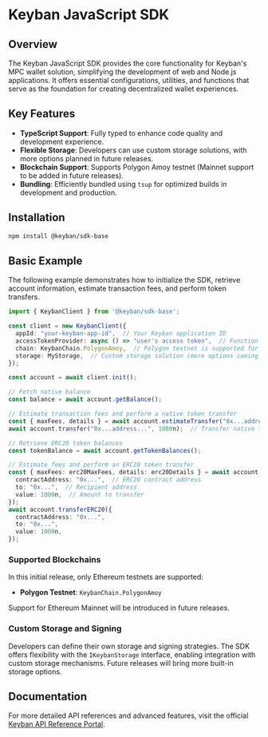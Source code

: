 # Keyban JavaScript SDK

## Overview

The Keyban JavaScript SDK provides the core functionality for Keyban's MPC wallet solution, simplifying the development of web and Node.js applications. It offers essential configurations, utilities, and functions that serve as the foundation for creating decentralized wallet experiences.

## Key Features

- **TypeScript Support**: Fully typed to enhance code quality and development experience.
- **Flexible Storage**: Developers can use custom storage solutions, with more options planned in future releases.
- **Blockchain Support**: Supports Polygon Amoy testnet (Mainnet support to be added in future releases).
- **Bundling**: Efficiently bundled using `tsup` for optimized builds in development and production.

## Installation

```bash
npm install @keyban/sdk-base
```

## Basic Example

The following example demonstrates how to initialize the SDK, retrieve account information, estimate transaction fees, and perform token transfers.

```ts
import { KeybanClient } from '@keyban/sdk-base';

const client = new KeybanClient({
  appId: "your-keyban-app-id",  // Your Keyban application ID
  accessTokenProvider: async () => "user's access token",  // Function to provide the access token
  chain: KeybanChain.PolygonAmoy,  // Polygon testnet is supported for now
  storage: MyStorage,  // Custom storage solution (more options coming soon)
});

const account = await client.init();

// Fetch native balance
const balance = await account.getBalance();

// Estimate transaction fees and perform a native token transfer
const { maxFees, details } = await account.estimateTransfer("0x...address..");
await account.transfer("0x...address...", 1000n);  // Transfer native tokens

// Retrieve ERC20 token balances
const tokenBalance = await account.getTokenBalances();

// Estimate fees and perform an ERC20 token transfer
const { maxFees: erc20MaxFees, details: erc20Details } = await account.estimateERC20Transfer({
  contractAddress: "0x...",  // ERC20 contract address
  to: "0x...",  // Recipient address
  value: 1000n,  // Amount to transfer
});
await account.transferERC20({
  contractAddress: "0x...",
  to: "0x...",
  value: 1000n,
});
```

### Supported Blockchains

In this initial release, only Ethereum testnets are supported:

- **Polygon Testnet**: `KeybanChain.PolygonAmoy`

Support for Ethereum Mainnet will be introduced in future releases.

### Custom Storage and Signing

Developers can define their own storage and signing strategies. The SDK offers flexibility with the `IKeybanStorage` interface, enabling integration with custom storage mechanisms. Future releases will bring more built-in storage options.

## Documentation

For more detailed API references and advanced features, visit the official [Keyban API Reference Portal](https://docs.demo.keyban.io/api/References).
